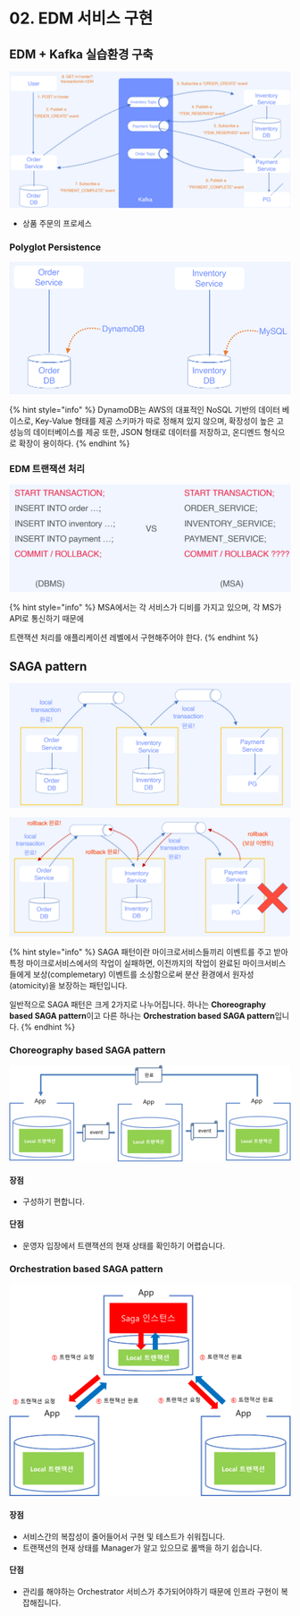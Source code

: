 # 02. EDM 서비스 구현

## EDM + Kafka 실습환경 구축

![](<../../../../.gitbook/assets/image (12) (1).png>)

* 상품 주문의 프로세스

### Polyglot Persistence

![](<../../../../.gitbook/assets/image (11).png>)

{% hint style="info" %}
DynamoDB는 AWS의 대표적인 NoSQL 기반의 데이터 베이스로, Key-Value 형태를 제공 스키마가 따로 정해져 있지 않으며, 확장성이 높은 고성능의 데이터베이스를 제공 또한, JSON 형태로 데이터를 저장하고, 온디멘드 형식으로 확장이 용이하다.
{% endhint %}

### EDM 트랜잭션 처리

![](<../../../../.gitbook/assets/image (16).png>)

{% hint style="info" %}
MSA에서는 각 서비스가 디비를 가지고 있으며, 각 MS가 API로 통신하기 때문에

트랜잭션 처리를 애플리케이션 레벨에서 구현해주어야 한다.
{% endhint %}

## SAGA pattern

![](<../../../../.gitbook/assets/image (37).png>)

![](<../../../../.gitbook/assets/image (31).png>)

{% hint style="info" %}
SAGA 패턴이란 마이크로서비스들끼리 이벤트를 주고 받아 특정 마이크로서비스에서의 작업이 실패하면, 이전까지의 작업이 완료된 마이크서비스들에게 보상(complemetary) 이벤트를 소싱함으로써 분산 환경에서 원자성(atomicity)을 보장하는 패턴입니다.

일반적으로 SAGA 패턴은 크게 2가지로 나누어집니다. 하나는 **Choreography based SAGA pattern**이고 다른 하나는 **Orchestration based SAGA pattern**입니다.
{% endhint %}

### Choreography based SAGA pattern

![](<../../../../.gitbook/assets/image (41).png>)

#### **장점**

* 구성하기 편합니다.

#### **단점**

* 운영자 입장에서 트랜잭션의 현재 상태를 확인하기 어렵습니다.

### Orchestration based SAGA pattern

![](<../../../../.gitbook/assets/image (12).png>)

#### **장점**

* 서비스간의 복잡성이 줄어들어서 구현 및 테스트가 쉬워집니다.
* 트랜잭션의 현재 상태를 Manager가 알고 있으므로 롤백을 하기 쉽습니다.

#### **단점**

* 관리를 해야하는 Orchestrator 서비스가 추가되어야하기 때문에 인프라 구현이 복잡해집니다.
